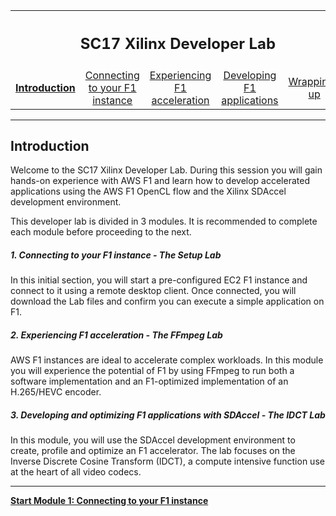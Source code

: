 <table style="width:100%">
  <tr>
    <th width="100%" colspan="5"><h2>SC17 Xilinx Developer Lab</h2></th>
  </tr>
  <tr>
    <td width="20%" align="center"><a href="README.md"><b>Introduction</b></a></td>
    <td width="20%" align="center"><a href="SETUP.md">Connecting to your F1 instance</a></td> 
    <td width="20%" align="center"><a href="FFMPEG_Lab.md">Experiencing F1 acceleration</a></td>
    <td width="20%" align="center"><a href="IDCT_Lab.md">Developing F1 applications</a></td>
    <td width="20%" align="center"><a href="WRAP_UP.md">Wrapping-up</td>
  </tr>
</table>

---------------------------------------
## Introduction

Welcome to the SC17 Xilinx Developer Lab. During this session you will gain hands-on experience with AWS F1 and learn how to develop accelerated applications using the AWS F1 OpenCL flow and the Xilinx SDAccel development environment.

This developer lab is divided in 3 modules. It is recommended to complete each module before proceeding to the next.

##### 1. Connecting to your F1 instance - The Setup Lab

In this initial section, you will start a pre-configured EC2 F1 instance and connect to it using a remote desktop client. Once connected, you will download the Lab files and confirm you can execute a simple application on F1.

##### 2. Experiencing F1 acceleration - The FFmpeg Lab

AWS F1 instances are ideal to accelerate complex workloads. In this module you will experience the potential of F1 by using FFmpeg to run both a software implementation and an F1-optimized implementation of an H.265/HEVC encoder. 

##### 3. Developing and optimizing F1 applications with SDAccel - The IDCT Lab

In this module, you will use the SDAccel development environment to create, profile and optimize an F1 accelerator. The lab focuses on the Inverse Discrete Cosine Transform (IDCT), a compute intensive function use at the heart of all video codecs.

---------------------------------------
[**Start Module 1: Connecting to your F1 instance**](Setup.md)
